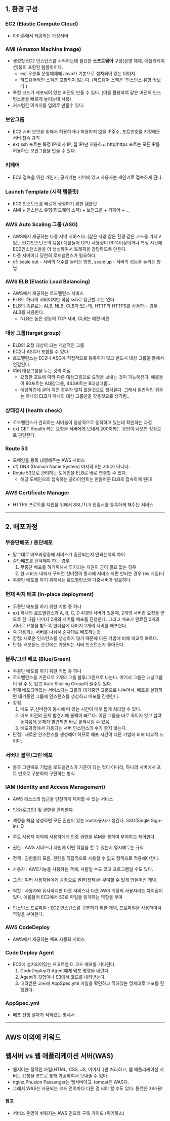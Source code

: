 ## 1. 환경 구성

### EC2 (Elastic Compute Cloud)
- 아마존에서 제공하는 가상서버

### AMI (Amazon Machine Image)
- 생성할 EC2 인스턴스를 시작하는데 필요한 **소프트웨어** 구성(운영 체제, 애플리케이션)등이 포함된 템플릿이다.
  - ex) 우분투 운영체제에 Java가 기본으로 설치되어 있는 이미지
  - 하드웨어적인 스펙은 포함되지 않는다. (하드웨어 스펙은 '인스턴스 유형'정보다.)
- 특정 코드가 배포되어 있는 버전도 만들 수 있다. (이를 활용하여 같은 버전의 인스턴스들을 빠르게 늘리는데 사용)
- 커스텀한 이미지를 임의로 만들수 있다.

### 보안그룹
- EC2 서버 보안을 위해서 허용하거나 허용하지 않을 IP주소, 포트번호를 지정해둔 서버 접속 규칙
- ex) ssh 포트는 특정 IP(회사 IP, 집 IP)만 허용하고 http/https 포트는 모든 IP를 허용하는 보안그룹을 만들 수 있다.

### 키페어
- EC2 접속을 위한 개인키, 공개키는 서버에 있고 사용자는 개인키로 접속하게 된다.

### Launch Template (시작 템플릿)
- EC2 인스턴스를 빠르게 생성하기 위한 템플릿
- AMI + 인스턴스 유형(하드웨어 스펙) + 보안그룹 + 키페어 + ...

### AWS Auto Scaling 그룹 (ASG)
- AWS에서 제공하는 다중 서버 서비스다. (같은 사양 같은 환경 같은 코드를 가지고 있는 EC2인스턴스의 묶음) 예를들어 CPU 사용량이 90%이상이거나 특정 시간에 EC2인스턴스들을 더 생성하여서 트래픽을 감당하도록 만든다.
- 다중 서버이니 당연히 로드밸런스가 필요하다.
- cf: scale out - 서버의 대수를 늘리는 방법, scale up - 서버의 성능을 늘리는 방법

### AWS ELB (Elastic Load Balancing)
- AWS에서 제공하는 로드밸런스 서비스
- ELB도 하나의 서버이지만 직접 ssh로 접근할 수는 없다.
- ELB의 종류로는 ALB, NLB, CLB가 있는데, HTTP와 HTTPS를 사용하는 경우 ALB를 사용한다.
    - NLB는 높은 성능의 TCP 서버, CLB는 예전 버전

### 대상 그룹(target group)
- ELB의 요청 대상이 되는 개념적인 그룹
- EC2나 ASG가 포함될 수 있다.
- 로드밸런스는 EC2나 ASG에 직접적으로 등록하지 않고 반드시 대상 그룹을 통해서 연결된다.
- 여러 대상그룹을 두는 것의 이점 
  - 요청한 포트에 따라 다른 대상그룹으로 요청을 보내는 것이 가능해진다. 예를들어 80포트는 A대상그룹, 443포트는 B대상그룹...
  - 예상하건데 굳이 이런 경우가 많지 않을것으로 생각된다. 그래서 일반적인 경우는 하나의 ELB가 하나의 대상 그룹만을 갖을것으로 생각됨..

### 상태검사 (health check)
- 로드밸런스가 관리하는 서버들이 정상적으로 동작하고 있는데 확인하는 과정
- ex) GET /health 라는 요청을 서버에게 보내서 200이라는 응답이 나오면 정상으로 판단한다.

### Route 53
- 도메인을 등록 대행해주는 AWS 서비스
- cf) DNS (Domain Name System) 마지막 S는 서버가 아니다.
- Route 53으로 관리하는 도메인을 ELB로 바로 연결할 수 있다.
    - 해당 도메인으로 접속하는 클라이언트는 만들어둔 ELB로 접속하게 된다!

### AWS Certificate Manager
- HTTPS 프로토콜 지원을 위해서 SSL/TLS 인증서를 등록하게 해주는 서비스

---

## 2. 배포과정

### 무중단배포 / 중단배포
- 말그대로 배포과정중에 서비스가 중단되는지 안되는지의 차이
- 중단배포를 선택해야 하는 경우
  1. 무중단 배포를 하기위해서 투자되는 자원이 굳이 필요 없는 경우
  2. 한 서비스 내에서 구버전 신버전이 동시에 서비스 되면 안되는 경우 (ex 게임)나
- 무중단 배포를 하기 위해서는 로드밸런스와 다중서버가 필요하다.
  
### 현재 위치 배포 (In-place deployment)
- 무중단 배포를 하기 위한 기법 중 하나
- ex) 하나의 로드밸런스와 A, B, C, D 4대의 서버가 있을때, 2개의 서버만 요청을 받도록 한 다음 나머지 2개의 서버를 배포를 진행한다. 그리고 배포가 완료된 2개의 서버로 요청을 받도록 한다음에 나머지 2개의 서버를 배포한다.
- 즉 가용되는 서버를 나눠서 순차대로 배포하는것
- 장점: 새로운 인스턴스를 생성하지 않기 때문에 다른 기법에 비해 비교적 빠르다.
- 단점: 배포된느 순간에는 가용되는 서버 인스턴스가 줄어든다.

### 블루/그린 배포 (Blue/Green)
- 무중단 배포를 하기 위한 기법 중 하나
- 로드밸런스를 기준으로 2개의 그룹 블루/그린으로 나눈다. 여기서 그룹은 대상그룹이 될 수 도 있고 Auto Scaling Group이 될수도 있다.
- 현재 배포되어있는 서비스되는 그룹과 대기중인 그룹으로 나누어서, 배포를 실행하면 대기중인 그룹에 인스턴스를 생성하고 배포를 진행한다. 
- 장점 
  1. 배포 구,신버전이 동시에 떠 있는 시간이 매우 짧게 처리할 수 있다.
  2. 배포 버전의 문제 발견시에 롤백이 빠르다. 이전 그룹을 바로 죽이지 않고 살려둔다음에 문제가 발견되면 바로 롤팩시킬 수 있음.
  3. 배포과정에서 가용되는 서버 인스턴스의 수가 줄지 않는다.
- 단점 : 새로운 인스턴스를 생성해야 하므로 배포 시간이 다른 기법에 비해 비교적 느리다.

### 서버내 블루/그린 배포
- 블루 그린배포 기법을 로드밸런스가 기준이 되는 것이 아니라, 하나의 서버에서 포트 번호로 구분하여 구현하는 방식

### IAM (Identity and Access Management)
- AWS 리소스의 접근을 안전하게 제어할 수 있는 서비스
- 인증(로그인) 및 권한을 관리한다.
- 계정을 처음 생성하면 모든 권한이 있는 root사용자가 생긴다. SSO(Single Sign-in) ID
- 루트 사용자 이외에 사용자에게 인증 권한을 IAM을 통하여 부여하고 제어한다.

- 권한 : AWS 서비스나 자원에 어떤 작업을 할 수 있는지 명시해두는 규칙
- 정책 : 권한들의 모음, 권한을 직접적으로 사용할 수 없고 정책으로 적용해야한다.
- 사용자 : AWS기능을 사용하는 객체, 사람일 수도 있고 프로그램일 수도 있다.
- 그룹 : 여러 사용자들에게 공통으로 권한(정책)을 부여할 수 있게 만들어진 개념.
- 역할 : 사용자와 유사하지만 다른 서비스나 다른 AWS 계정의 사용자라는 차이점이 있다. 예를들어 EC2에서 S3로 파일을 읽게하는 역할을 부여
- 인스턴스 프로파일 : EC2 인스턴스를 구분하기 위한 개념, 프로파일을 사용하여서 역할을 부여한다.

### AWS CodeDeploy
- AWS에서 제공하는 배포 자동화 서비스

### Code Deploy Agent
- EC2에 설치되어있는 프고르램
  0. 코드 배포를 기다린다.
  1. CodeDeploy가 Agent에게 배포 명령을 내린다.
  2. Agent가 깃헙이나 S3에서 코드를 내려받는다.
  3. 내려받은 코드에 AppSpec.yml 파일을 확인하고 적혀있는 명세대로 배포를 진행한다.
  
### AppSpec.yml
- 배포 진행 절차가 적혀있는 명세서

---

## AWS 이외에 키워드
## 웹서버 vs 웹 애플리케이션 서버(WAS)
- 웹서버는 정적인 파일(HTML, CSS, JS, 이미지..)만 처리하고, 웹 애플리케이션 서버는 요청을 코드로 통해 가공하여서 보내줄 수 있다.
- nginx,Phusion Passenger는 웹서버이고, tomcat은 WAS다.
- 그래서 WAS는 사용되는 코드 언어마다 다른 걸 써야 할 수도 있다. 톰캣은 자바용!


#### 참고
- 서비스 운영이 쉬워지는 AWS 인프라 구축 가이드 (위키북스)